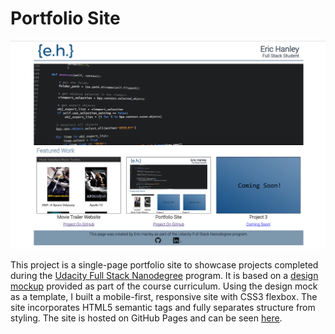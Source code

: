 # Portfolio Site

![Screenshot of my portfolio site](site_screenshot.png)

This project is a single-page portfolio site to showcase projects completed during the [Udacity Full Stack Nanodegree](https://www.udacity.com/course/full-stack-web-developer-nanodegree--nd004) program. It is based on a [design mockup](design-mockup-portfolio.pdf) provided as part of the course curriculum.
Using the design mock as a template, I built a mobile-first, responsive site with CSS3 flexbox. The site incorporates HTML5 semantic tags and fully separates structure from styling. The site is hosted on GitHub Pages and can be seen [here](https://ewhanley.github.io/udacity-full-stack/).